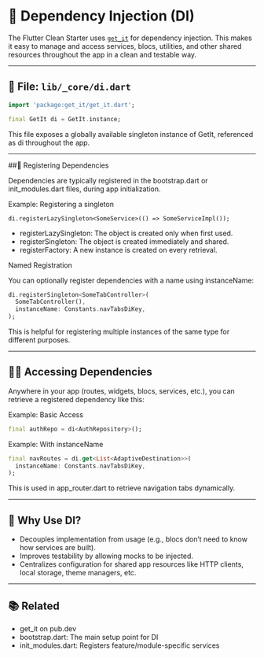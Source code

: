 # 🧩 Dependency Injection (DI)

The Flutter Clean Starter uses [`get_it`](https://pub.dev/packages/get_it) for dependency injection. This makes it easy to manage and access services, blocs, utilities, and other shared resources throughout the app in a clean and testable way.

---

## 📁 File: `lib/_core/di.dart`

```dart
import 'package:get_it/get_it.dart';

final GetIt di = GetIt.instance;
```
This file exposes a globally available singleton instance of GetIt, referenced as di throughout the app.

---

##🔧 Registering Dependencies

Dependencies are typically registered in the bootstrap.dart or init_modules.dart files, during app initialization.

Example: Registering a singleton

``
di.registerLazySingleton<SomeService>(() => SomeServiceImpl());
``

- registerLazySingleton: The object is created only when first used.
- registerSingleton: The object is created immediately and shared.
- registerFactory: A new instance is created on every retrieval.

Named Registration

You can optionally register dependencies with a name using instanceName:
```dart
di.registerSingleton<SomeTabController>(
  SomeTabController(),
  instanceName: Constants.navTabsDiKey,
);
```
This is helpful for registering multiple instances of the same type for different purposes.

---

## 🧑‍💻 Accessing Dependencies

Anywhere in your app (routes, widgets, blocs, services, etc.), you can retrieve a registered dependency like this:

Example: Basic Access
```dart
final authRepo = di<AuthRepository>();
```
Example: With instanceName
```dart
final navRoutes = di.get<List<AdaptiveDestination>>(
  instanceName: Constants.navTabsDiKey,
);
```
This is used in app_router.dart to retrieve navigation tabs dynamically.

---

## 🔄 Why Use DI?
- Decouples implementation from usage (e.g., blocs don’t need to know how services are built).
- Improves testability by allowing mocks to be injected.
- Centralizes configuration for shared app resources like HTTP clients, local storage, theme managers, etc.


---

## 📚 Related
- get_it on pub.dev
- bootstrap.dart: The main setup point for DI
- init_modules.dart: Registers feature/module-specific services
